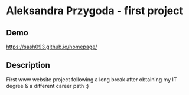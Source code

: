# Aleksandra Przygoda - first project

## Demo

https://sash093.github.io/homepage/

## Description

First www website project following a long break after obtaining my IT degree & a different career path :)

